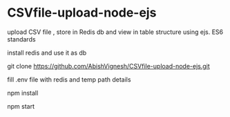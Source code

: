 # CSVfile-upload-node-ejs
upload CSV file , store in Redis db and view in table structure using ejs. ES6 standards 

install redis and use it as db


git clone https://github.com/AbishVignesh/CSVfile-upload-node-ejs.git

fill .env file with redis and temp path details

npm install

npm start
